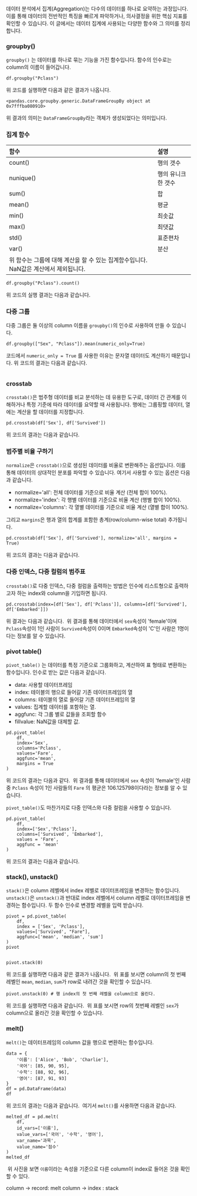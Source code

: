 <p>데이터 분석에서 집계(Aggregation)는 다수의 데이터를 하나로 요약하는 과정입니다. 이를 통해 데이터의 전반적인 특징을 빠르게 파악하거나, 의사결정을 위한 핵심 지표를 확인할 수 있습니다. 이 글에서는 데이터 집계에 사용되는 다양한 함수와 그 의미를 정리합니다.</p>
<h3 id="groupby">groupby()</h3>
<p><code>groupby()</code> 는 데이터를 하나로 묶는 기능을 가진 함수입니다. 함수의 인수로는 column의 이름이 들어갑니다. </p>
<pre><code class="language-python">df.groupby(&quot;Pclass&quot;)</code></pre>
<p>위 코드를 실행하면 다음과 같은 결과가 나옵니다.</p>
<pre><code>&lt;pandas.core.groupby.generic.DataFrameGroupBy object at 0x7fffba080910&gt;</code></pre><p>위 결과의 의미는 <code>DataFrameGroupBy</code>라는 객체가 생성되었다는 의미입니다.</p>
<h3 id="집계-함수">집계 함수</h3>
<table>
<thead>
<tr>
<th align="left">함수</th>
<th align="left">설명</th>
</tr>
</thead>
<tbody><tr>
<td align="left">count()</td>
<td align="left">행의 갯수</td>
</tr>
<tr>
<td align="left">nunique()</td>
<td align="left">행의 유니크한 갯수</td>
</tr>
<tr>
<td align="left">sum()</td>
<td align="left">합</td>
</tr>
<tr>
<td align="left">mean()</td>
<td align="left">평균</td>
</tr>
<tr>
<td align="left">min()</td>
<td align="left">최솟값</td>
</tr>
<tr>
<td align="left">max()</td>
<td align="left">최댓값</td>
</tr>
<tr>
<td align="left">std()</td>
<td align="left">표준편차</td>
</tr>
<tr>
<td align="left">var()</td>
<td align="left">분산</td>
</tr>
<tr>
<td align="left">위 함수는 그룹에 대해 계산을 할 수 있는 집계함수입니다. NaN값은 계산에서 제외됩니다.</td>
<td align="left"></td>
</tr>
</tbody></table>
<pre><code class="language-python">df.groupby(&quot;Pclass&quot;).count()</code></pre>
<p>위 코드의 실행 결과는 다음과 같습니다.
<img alt="" src="https://velog.velcdn.com/images/1113mj/post/e1fe1bdb-8ef2-4335-b7c0-e6ece3e30383/image.png" /></p>
<h3 id="다중-그룹">다중 그룹</h3>
<p>다중 그룹은 둘 이상의 column 이름을 <code>groupby()</code>의 인수로 사용하여 만들 수 있습니다.</p>
<pre><code class="language-python">df.groupby([&quot;Sex&quot;, &quot;Pclass&quot;]).mean(numeric_only=True)</code></pre>
<p>코드에서 <code>numeric_only = True</code> 를 사용한 이유는 문자열 데이터도 계산하기 때문입니다. 위 코드의 결과는 다음과 같습니다.</p>
<p><img alt="" src="https://velog.velcdn.com/images/1113mj/post/4377758e-523a-4aff-bd59-38b8f660a7a3/image.png" /></p>
<h3 id="crosstab">crosstab</h3>
<p><code>crosstab()</code>은 범주형 데이터를 비교 분석하는 데 유용한 도구로, 데이터 간 관계를 이해하거나 특정 기준에 따라 데이터를 요약할 때 사용됩니다. 행에는 그룹핑할 데이터, 열에는 계산을 할 데이터를 지정합니다.</p>
<pre><code class="language-python">pd.crosstab(df['Sex'], df['Survived'])</code></pre>
<p>위 코드의 결과는 다음과 같습니다.
<img alt="" src="https://velog.velcdn.com/images/1113mj/post/bd88d340-10ae-48be-8e60-7150d20bec47/image.png" /></p>
<h3 id="범주별-비율-구하기">범주별 비율 구하기</h3>
<p><code>normalize</code>은 <code>crosstab()</code>으로 생성된 데이터를 비율로 변환해주는 옵션입니다. 이를 통해 데이터의 상대적인 분포를 파악할 수 있습니다.
여기서 사용할 수 있는 옵션은 다음과 같습니다.</p>
<ul>
<li>normalize='all': 전체 데이터를 기준으로 비율 계산 (전체 합이 100%).</li>
<li>normalize='index': 각 행별 데이터를 기준으로 비율 계산 (행별 합이 100%).</li>
<li>normalize='columns': 각 열별 데이터를 기준으로 비율 계산 (열별 합이 100%).</li>
</ul>
<p>그리고 <code>margins</code>은 행과 열의 합계를 포함한 총계(row/column-wise total) 추가됩니다. </p>
<pre><code class="language-python">pd.crosstab(df['Sex'], df['Survived'], normalize='all', margins = True)</code></pre>
<p>위 코드의 결과는 다음과 같습니다.
<img alt="" src="https://velog.velcdn.com/images/1113mj/post/ed5260df-1970-4324-9083-919fe3234ee8/image.png" /></p>
<h3 id="다중-인덱스-다중-컬럼의-범주표">다중 인덱스, 다중 컬럼의 범주표</h3>
<p><code>crosstab()</code>로 다중 인덱스, 다중 컬럼을 출력하는 방법은 인수에 리스트형으로 출력하고자 하는 index와 column을 기입하면 됩니다.</p>
<pre><code class="language-python">pd.crosstab(index=[df['Sex'], df['Pclass']], columns=[df['Survived'], df['Embarked']])</code></pre>
<p>위 결과는 다음과 같습니다.
<img alt="" src="https://velog.velcdn.com/images/1113mj/post/31e08821-bcdb-454c-b128-fb3819838cc7/image.png" />
위 결과를 통해 데이터에서 <code>sex</code>속성이 'female'이며 <code>Pclass</code>속성이 1인 사람이 <code>Survived</code>속성이 0이며 <code>Embarked</code>속성이 'C'인 사람은 1명이다는 정보를 알 수 있습니다.</p>
<h3 id="pivot-table">pivot table()</h3>
<p><code>pivot_table()</code> 는 데이터를 특정 기준으로 그룹화하고, 계산하여 표 형태로 변환하는 함수입니다. 인수로 받는 값은 다음과 같습니다.</p>
<ul>
<li>data: 사용할 데이터프레임</li>
<li>index: 테이블의 행으로 들어갈 기존 데이터프레임의 열</li>
<li>columns: 테이블의 열로 들어갈 기존 데이터프레임의 열</li>
<li>values: 집계할 데이터를 포함하는 열.</li>
<li>aggfunc: 각 그룹 별로 값들을 조회할 함수</li>
<li>fillvalue: NaN값을 대체할 값.</li>
</ul>
<pre><code class="language-python">pd.pivot_table(
    df,
    index='Sex',
    columns='Pclass',
    values='Fare',
    aggfunc='mean',
    margins = True
)</code></pre>
<p>위 코드의 결과는 다음과 같다.
<img alt="" src="https://velog.velcdn.com/images/1113mj/post/2fa2176c-85ac-435d-931d-f8d2aeed3a16/image.png" />
위 결과를 통해 데이터에서 <code>sex</code> 속성이 'female'인 사람중 <code>Pclass</code> 속성이 1인 사람들의 <code>Fare</code> 의 평균은 106.125798이다라는 정보를 알 수 있습니다.</p>
<p><code>pivot_table()</code>도 마찬가지로 다중 인덱스와 다중 컬럼을 사용할 수 있습니다.</p>
<pre><code class="language-python">pd.pivot_table(
    df,
    index=['Sex','Pclass'],
    columns=['Survived', 'Embarked'],
    values = 'Fare',
    aggfunc = 'mean'
)</code></pre>
<p>위 코드의 결과는 다음과 같습니다.
<img alt="" src="https://velog.velcdn.com/images/1113mj/post/fd5fdc0c-0c71-4cbc-a924-ad52449c1256/image.png" /></p>
<h3 id="stack-unstack">stack(), unstack()</h3>
<p><code>stack()</code>은 column 레벨에서 index 레벨로 데이터프레임을 변경하는 함수입니다.
<code>unstack()</code>은 <code>unstack()</code>과 반대로 index 레벨에서 column 레벨로 데이터프레임을 변경하는 함수입니다.
두 함수 인수로 변경할 레벨을 입력 받습니다.</p>
<pre><code class="language-python">pivot = pd.pivot_table(
    df,
    index = ['Sex', 'Pclass'],
    values=['Survived', &quot;Fare&quot;],
    aggfunc=['mean', 'median', 'sum']
)
pivot</code></pre>
<p><img alt="" src="https://velog.velcdn.com/images/1113mj/post/8b9f748d-0386-49e6-879c-659dff1ba2fe/image.png" /></p>
<pre><code class="language-python">pivot.stack(0) </code></pre>
<p>위 코드를 실행하면 다음과 같은 결과가 나옵니다.
<img alt="" src="https://velog.velcdn.com/images/1113mj/post/e5d9859f-ace4-48a9-96b5-a70704847cd5/image.png" />
위 표를 보시면 column의 첫 번째 레벨인 <code>mean</code>, <code>median</code>, <code>sum</code>가 row로 내려간 것을 확인할 수 있습니다.</p>
<pre><code>pivot.unstack(0) # 행 index의 첫 번째 레벨을 column으로 올린다.</code></pre><p>위 코드를 실행하면 다음과 같습니다.
<img alt="" src="https://velog.velcdn.com/images/1113mj/post/dc8c3601-9f39-4c17-b586-8b6506ec96ab/image.png" />
위 표를 보시면 row의 첫번째 레벨인 <code>sex</code>가 column으로 올라간 것을 확인할 수 있습니다.</p>
<h3 id="melt">melt()</h3>
<p><code>melt()</code>는 데이터프레임의 column 값을 행으로 변환하는 함수입니다. </p>
<pre><code class="language-python">data = {
    '이름': ['Alice', 'Bob', 'Charlie'],
    '국어': [85, 90, 95],
    '수학': [88, 92, 96],
    '영어': [87, 91, 93]
}
df = pd.DataFrame(data)
df</code></pre>
<p>위 코드의 결과는 다음과 같습니다.
<img alt="" src="https://velog.velcdn.com/images/1113mj/post/18f7bad0-827c-4c07-ad8d-c221fa894f8b/image.png" />
여기서 <code>melt()</code>를 사용하면 다음과 같습니다.</p>
<pre><code class="language-python">melted_df = pd.melt(
    df,
    id_vars=['이름'],
    value_vars=['국어', '수학', '영어'],
    var_name='과목',
    value_name='점수'
)
melted_df</code></pre>
<p><img alt="" src="https://velog.velcdn.com/images/1113mj/post/7ff95ad5-68a0-4f04-b0c5-8861b9e8076b/image.png" />
위 사진을 보면 <code>이름</code>이라는 속성을 기준으로 다른 column이 index로 들어온 것을 확인할 수 있다.</p>
<p>column -&gt; record:  melt
column -&gt; index : stack</p>